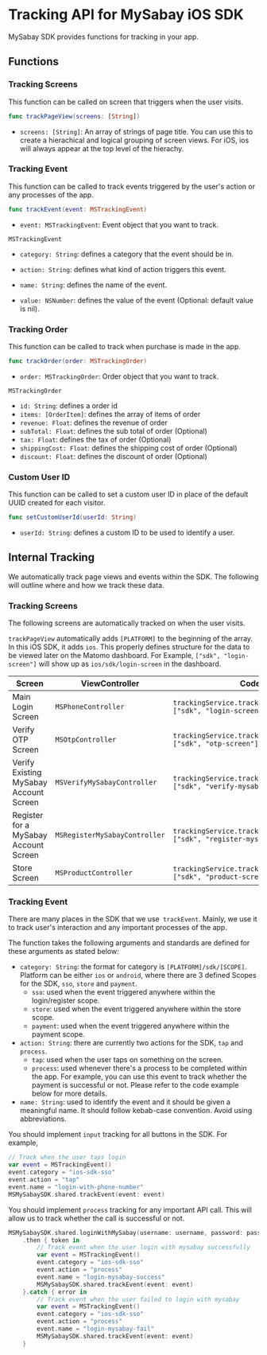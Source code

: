 # Tracking API for MySabay iOS SDK

MySabay SDK provides functions for tracking in your app.

## Functions

### Tracking Screens

This function can be called on screen that triggers when the user visits.

```swift
func trackPageView(screens: [String])
```

- `screens: [String]`: An array of strings of page title. You can use this to create a hierachical and logical grouping of screen views. For iOS, ios will always appear at the top level of the hierachy.

### Tracking Event

This function can be called to track events triggered by the user's action or any processes of the app.

```swift
func trackEvent(event: MSTrackingEvent)
```

- `event: MSTrackingEvent`: Event object that you want to track.

`MSTrackingEvent`

- `category: String`: defines a category that the event should be in.

- `action: String`: defines what kind of action triggers this event.

- `name: String`: defines the name of the event.

- `value: NSNumber`: defines the value of the event (Optional: default value is nil). 

### Tracking Order

This function can be called to track when purchase is made in the app.

```swift
func trackOrder(order: MSTrackingOrder)
```

- `order: MSTrackingOrder`: Order object that you want to track.

`MSTrackingOrder`

- `id: String`: defines a order id
- `items: [OrderItem]`: defines the array of items of order
- `revenue: Float`: defines the revenue of order
- `subTotal: Float`: defines the sub total of order (Optional)
- `tax: Float`: defines the tax of order (Optional)
- `shippingCost: Float`: defines the shipping cost of order (Optional)
- `discount: Float`: defines the discount of order (Optional)

### Custom User ID

This function can be called to set a custom user ID in place of the default UUID created for each visitor.

```swift
func setCustomUserId(userId: String)
```

- `userId: String`: defines a custom ID to be used to identify a user.

## Internal Tracking

We automatically track page views and events within the SDK. The following will outline where and how we track these data.

### Tracking Screens

The following screens are automatically tracked on when the user visits.

`trackPageView` automatically adds `[PLATFORM]` to the beginning of the array. In this iOS SDK, it adds `ios`. This properly defines structure for the data to be viewed later on the Matomo dashboard. For Example, `["sdk", "login-screen"]` will show up as `ios/sdk/login-screen` in the dashboard.

| Screen                                 | ViewController                | Code                                                                         |
| -------------------------------------- | ----------------------------- | ---------------------------------------------------------------------------- |
| Main Login Screen                      | `MSPhoneController`           | `trackingService.trackPageView(screens: ["sdk", "login-screen"])`            |
| Verify OTP Screen                      | `MSOtpController`             | `trackingService.trackPageView(screens: ["sdk", "otp-screen"])`              |
| Verify Existing MySabay Account Screen | `MSVerifyMySabayController`   | `trackingService.trackPageView(screens: ["sdk", "verify-mysabay-screen"])`   |
| Register for a MySabay Account Screen  | `MSRegisterMySabayController` | `trackingService.trackPageView(screens: ["sdk", "register-mysabay-screen"])` |
| Store Screen                           | `MSProductController`         | `trackingService.trackPageView(screens: ["sdk", "product-screen"])`          |

### Tracking Event

There are many places in the SDK that we use` trackEvent`. Mainly, we use it to track user's interaction and any important processes of the app.

The function takes the following arguments and standards are defined for these arguments as stated below:
  - `category: String`: the format for category is `[PLATFORM]/sdk/[SCOPE]`. Platform can be either `ios` or `android`, where there are 3 defined Scopes for the SDK, `sso`, `store` and `payment`.
    - `sso`: used when the event triggered anywhere within the login/register scope.
    - `store`: used when the event triggered anywhere within the store scope.
    - `payment`: used when the event triggered anywhere within the payment scope.
  - `action: String`: there are currently two actions for the SDK, `tap` and `process`.
    - `tap`: used when the user taps on something on the screen.
    - `process`: used whenever there's a process to be completed within the app. For example, you can use this event to track whether the payment is successful or not. Please refer to the code example below for more details.
  - `name: String`: used to identify the event and it should be given a meaningful name. It should follow kebab-case convention. Avoid using abbreviations.

You should implement `input` tracking for all buttons in the SDK. For example,

```swift
// Track when the user taps login
var event = MSTrackingEvent()
event.category = "ios-sdk-sso"
event.action = "tap"
event.name = "login-with-phone-number"
MSMySabaySDK.shared.trackEvent(event: event)
```

You should implement `process` tracking for any important API call. This will allow us to track whether the call is successful or not.

```swift
MSMySabaySDK.shared.loginWithMySabay(username: username, password: password)
    .then { token in
        // Track event when the user login with mysabay successfully
        var event = MSTrackingEvent()
        event.category = "ios-sdk-sso"
        event.action = "process"
        event.name = "login-mysabay-success"
        MSMySabaySDK.shared.trackEvent(event: event)
    }.catch { error in
        // Track event when the user failed to login with mysabay
        var event = MSTrackingEvent()
        event.category = "ios-sdk-sso"
        event.action = "process"
        event.name = "login-mysabay-fail"
        MSMySabaySDK.shared.trackEvent(event: event)
    }
```

